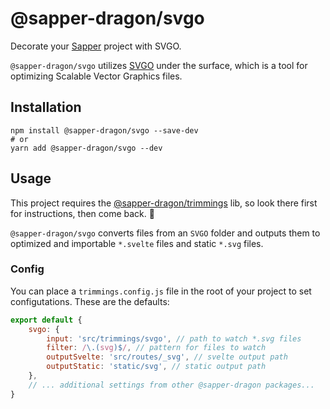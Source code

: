 # @sapper-dragon/svgo

Decorate your [Sapper](https://sapper.svelte.dev/) project with SVGO.

`@sapper-dragon/svgo` utilizes [SVGO](https://github.com/svg/svgo) under the surface, which is a tool for optimizing Scalable Vector Graphics files.

## Installation

```
npm install @sapper-dragon/svgo --save-dev
# or
yarn add @sapper-dragon/svgo --dev
```

## Usage

This project requires the [@sapper-dragon/trimmings](https://github.com/sapper-dragon/trimmings) lib, so look there first for instructions, then come back. 💫

`@sapper-dragon/svgo` converts files from an `SVGO` folder and outputs them to optimized and importable `*.svelte` files and static `*.svg` files.

### Config

You can place a `trimmings.config.js` file in the root of your project to set configutations. These are the defaults:

```js
export default {
	svgo: {
		input: 'src/trimmings/svgo', // path to watch *.svg files
		filter: /\.(svg)$/, // pattern for files to watch
		outputSvelte: 'src/routes/_svg', // svelte output path
		outputStatic: 'static/svg', // static output path
	},
	// ... additional settings from other @sapper-dragon packages...
}
```

